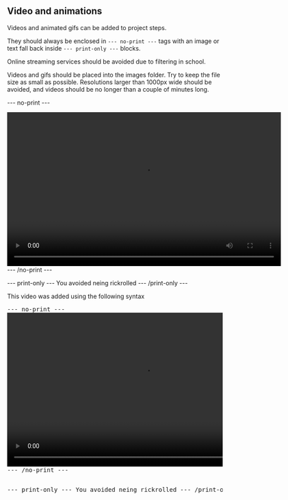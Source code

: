 ## Video and animations

Videos and animated gifs can be added to project steps.

They should always be enclosed in `--- no-print ---` tags with an image or text fall back inside `--- print-only ---` blocks.

Online streaming services should be avoided due to filtering in school.

Videos and gifs should be placed into the images folder. Try to keep the file size as small as possible. Resolutions larger than 1000px wide should be avoided, and videos should be no longer than a couple of minutes long.

--- no-print ---
<html><video width="640" height="360" controls>
<source src="images/ngtgyu.mp4" type="video/mp4">
Your browser does not support mp4 video, try FireFox or Chrome
</video></html>
--- /no-print ---

--- print-only ---
You avoided neing rickrolled
--- /print-only ---

This video was added using the following syntax

<html><pre>
&dash;&dash;&dash; no&dash;print &dash;&dash;&dash;
<video width="640" height="360" controls>
<source src="images/ngtgyu.mp4" type="video/mp4">
Your browser does not support mp4 video, try FireFox or Chrome
</video>
&dash;&dash;&dash; /no&dash;print &dash;&dash;&dash;

&dash;&dash;&dash; print&dash;only &dash;&dash;&dash;
You avoided neing rickrolled
&dash;&dash;&dash; /print&dash;only
</pre></html>
